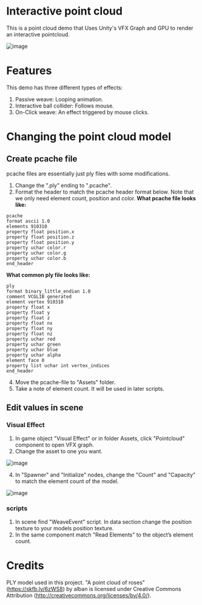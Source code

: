 # Interactive point cloud
This is a point cloud demo that Uses Unity's VFX Graph and GPU to render an interactive pointcloud.

![image](https://github.com/user-attachments/assets/a915c4c1-3f66-486a-90c0-594cd1d1410c)


# Features
This demo has three different types of effects:
1. Passive weave: Looping animation.
2. Interactive ball collider: Follows mouse.
3. On-Click weave: An effect triggered by mouse clicks.

# Changing the point cloud model
## Create pcache file
pcache files are essentially just ply files with some modifications.

1. Change the ".ply" ending to ".pcache".
2. Format the header to match the pcache header format below. Note that we only need element count, position and color. 
**What pcache file looks like:**
```
pcache
format ascii 1.0
elements 910310
property float position.x
property float position.z
property float position.y
property uchar color.r
property uchar color.g
property uchar color.b
end_header
```

**What common ply file looks like:**
```
ply
format binary_little_endian 1.0
comment VCGLIB generated
element vertex 910310
property float x
property float y
property float z
property float nx
property float ny
property float nz
property uchar red
property uchar green
property uchar blue
property uchar alpha
element face 0
property list uchar int vertex_indices
end_header
```

4. Move the pcache-file to "Assets" folder.
5. Take a note of element count. It will be used in later scripts.

## Edit values in scene
### Visual Effect
1. In game object "Visual Effect" or in folder Assets, click "Pointcloud" component to open VFX graph.
2. Change the asset to one you want.

![image](https://github.com/user-attachments/assets/1b980fbf-d46c-4a34-8ab8-17b58a73300d)

4. In "Spawner" and "Initialize" nodes, change the "Count" and "Capacity" to match the element count of the model.

![image](https://github.com/user-attachments/assets/fcb61276-ff53-4691-ac02-3d053410429a)

### scripts
1. In scene find "WeaveEvent" script. In data section change the position texture to your models position texture.
2. In the same component match "Read Elements" to the object’s element count.

# Credits
PLY model used in this project.
"A point cloud of roses" (https://skfb.ly/6zWS8) by alban is licensed under Creative Commons Attribution (http://creativecommons.org/licenses/by/4.0/).
